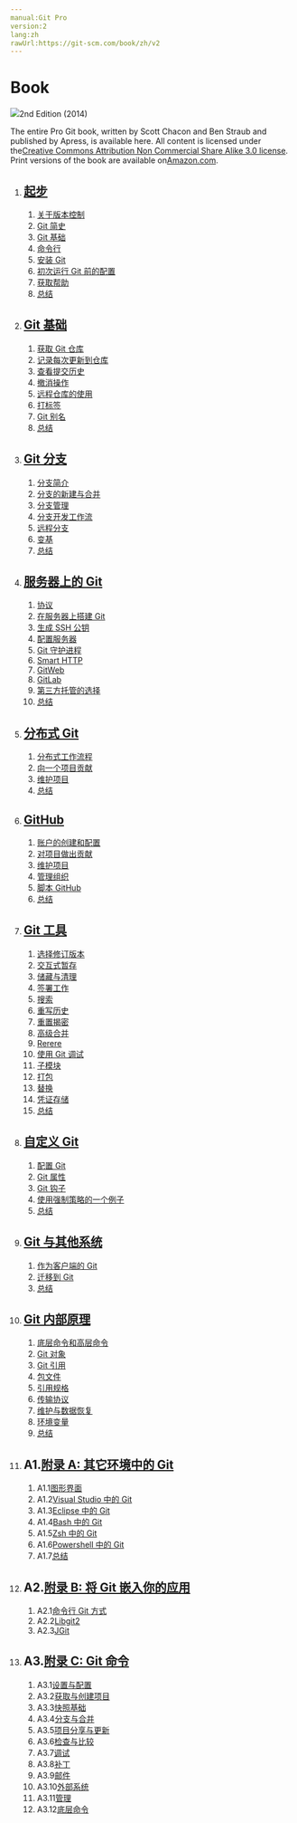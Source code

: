 ```yaml
---
manual:Git Pro
version:2
lang:zh
rawUrl:https://git-scm.com/book/zh/v2
---
```


# Book
![](%478.png "")2nd Edition (2014)


The entire Pro Git book, written by Scott Chacon and Ben Straub and published by Apress, is available here. All content is licensed under the[Creative Commons Attribution Non Commercial Share Alike 3.0 license](%488 ""). Print versions of the book are available on[Amazon.com](%489 "").



1. ## [起步](%490 "")

	1. [关于版本控制](%490 "")
	1. [Git 简史](%491 "")
	1. [Git 基础](%492 "")
	1. [命令行](%493 "")
	1. [安装 Git](%494 "")
	1. [初次运行 Git 前的配置](%495 "")
	1. [获取帮助](%496 "")
	1. [总结](%497 "")
1. ## [Git 基础](%498 "")

	1. [获取 Git 仓库](%498 "")
	1. [记录每次更新到仓库](%499 "")
	1. [查看提交历史](%500 "")
	1. [撤消操作](%501 "")
	1. [远程仓库的使用](%502 "")
	1. [打标签](%503 "")
	1. [Git 别名](%504 "")
	1. [总结](%505 "")
1. ## [Git 分支](%506 "")

	1. [分支简介](%506 "")
	1. [分支的新建与合并](%507 "")
	1. [分支管理](%508 "")
	1. [分支开发工作流](%509 "")
	1. [远程分支](%510 "")
	1. [变基](%511 "")
	1. [总结](%512 "")
1. ## [服务器上的 Git](%513 "")

	1. [协议](%513 "")
	1. [在服务器上搭建 Git](%514 "")
	1. [生成 SSH 公钥](%515 "")
	1. [配置服务器](%516 "")
	1. [Git 守护进程](%517 "")
	1. [Smart HTTP](%518 "")
	1. [GitWeb](%519 "")
	1. [GitLab](%520 "")
	1. [第三方托管的选择](%521 "")
	1. [总结](%522 "")
1. ## [分布式 Git](%523 "")

	1. [分布式工作流程](%523 "")
	1. [向一个项目贡献](%524 "")
	1. [维护项目](%525 "")
	1. [总结](%526 "")
1. ## [GitHub](%527 "")

	1. [账户的创建和配置](%527 "")
	1. [对项目做出贡献](%528 "")
	1. [维护项目](%529 "")
	1. [管理组织](%530 "")
	1. [脚本 GitHub](%531 "")
	1. [总结](%532 "")
1. ## [Git 工具](%533 "")

	1. [选择修订版本](%533 "")
	1. [交互式暂存](%534 "")
	1. [储藏与清理](%535 "")
	1. [签署工作](%536 "")
	1. [搜索](%537 "")
	1. [重写历史](%538 "")
	1. [重置揭密](%539 "")
	1. [高级合并](%540 "")
	1. [Rerere](%541 "")
	1. [使用 Git 调试](%542 "")
	1. [子模块](%543 "")
	1. [打包](%544 "")
	1. [替换](%545 "")
	1. [凭证存储](%546 "")
	1. [总结](%547 "")
1. ## [自定义 Git](%548 "")

	1. [配置 Git](%548 "")
	1. [Git 属性](%549 "")
	1. [Git 钩子](%550 "")
	1. [使用强制策略的一个例子](%551 "")
	1. [总结](%552 "")
1. ## [Git 与其他系统](%553 "")

	1. [作为客户端的 Git](%553 "")
	1. [迁移到 Git](%554 "")
	1. [总结](%555 "")
1. ## [Git 内部原理](%556 "")

	1. [底层命令和高层命令](%556 "")
	1. [Git 对象](%557 "")
	1. [Git 引用](%558 "")
	1. [包文件](%559 "")
	1. [引用规格](%560 "")
	1. [传输协议](%561 "")
	1. [维护与数据恢复](%562 "")
	1. [环境变量](%563 "")
	1. [总结](%564 "")
1. ## A1.[附录 A: 其它环境中的 Git](%565 "")

	1. A1.1[图形界面](%565 "")
	1. A1.2[Visual Studio 中的 Git](%566 "")
	1. A1.3[Eclipse 中的 Git](%567 "")
	1. A1.4[Bash 中的 Git](%568 "")
	1. A1.5[Zsh 中的 Git](%569 "")
	1. A1.6[Powershell 中的 Git](%570 "")
	1. A1.7[总结](%571 "")
1. ## A2.[附录 B: 将 Git 嵌入你的应用](%572 "")

	1. A2.1[命令行 Git 方式](%572 "")
	1. A2.2[Libgit2](%573 "")
	1. A2.3[JGit](%574 "")
1. ## A3.[附录 C: Git 命令](%575 "")

	1. A3.1[设置与配置](%575 "")
	1. A3.2[获取与创建项目](%576 "")
	1. A3.3[快照基础](%577 "")
	1. A3.4[分支与合并](%578 "")
	1. A3.5[项目分享与更新](%579 "")
	1. A3.6[检查与比较](%580 "")
	1. A3.7[调试](%581 "")
	1. A3.8[补丁](%582 "")
	1. A3.9[邮件](%583 "")
	1. A3.10[外部系统](%584 "")
	1. A3.11[管理](%585 "")
	1. A3.12[底层命令](%586 "")

